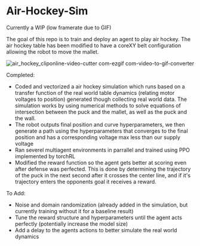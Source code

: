# Air-Hockey-Sim

Currently a WIP (low framerate due to GIF)

The goal of this repo is to train and deploy an agent to play air hockey. The air hockey table has been modified to have a coreXY belt configuration allowing the robot to move the mallet.

![air_hockey_cliponline-video-cutter com-ezgif com-video-to-gif-converter](https://github.com/user-attachments/assets/45868e2b-58df-49db-9185-147e5af6fca6)

Completed:
* Coded and vectorized a air hockey simulation which runs based on a transfer function of the real world table dynamics (relating motor voltages to position) generated though collecting real world data. The simulation works by using numerical methods to solve equations of intersection between the puck and the mallet, as well as the puck and the wall.
* The robot outputs final position and curve hyperparameters, we then generate a path using the hyperparameters that converges to the final position and has a corresponding voltage max less than our supply voltage
* Ran severel multiagent environments in parrallel and trained using PPO implemented by torchRL
* Modified the reward function so the agent gets better at scoring even after defense was perfected. This is done by determining the trajectory of the puck in the next second after it crosses the center line, and if it's trajectory enters the opponents goal it receives a reward.

To Add:
* Noise and domain randomization (already added in the simulation, but currently training without it for a baseline result)
* Tune the reward structure and hyperparameters until the agent acts perfectly (potentially increase the model size)
* Add a delay to the agents actions to better simulate the real world dynamics
